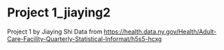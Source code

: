 # Project 1_jiaying2
Project 1 by Jiaying Shi
Data from https://health.data.ny.gov/Health/Adult-Care-Facility-Quarterly-Statistical-Informat/h5s5-hcxg 
